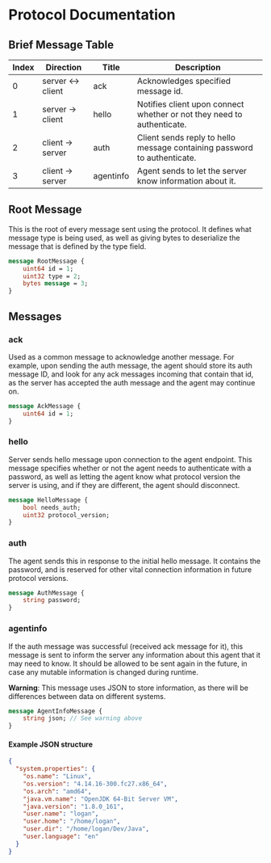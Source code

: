 # Protocol Documentation

## Brief Message Table
|Index|Direction|Title|Description|
|---|---|---|---|
|0|server <-> client|ack|Acknowledges specified message id.|
|1|server -> client|hello|Notifies client upon connect whether or not they need to authenticate.|
|2|client -> server|auth|Client sends reply to hello message containing password to authenticate.|
|3|client -> server|agentinfo|Agent sends to let the server know information about it.|

## Root Message
This is the root of every message sent using the protocol.
It defines what message type is being used, as well as giving
bytes to deserialize the message that is defined by the type field.

```proto
message RootMessage {
    uint64 id = 1;
    uint32 type = 2;
    bytes message = 3;
}
```

## Messages
### ack
Used as a common message to acknowledge another message. For example, upon
sending the auth message, the agent should store its auth message ID,
and look for any ack messages incoming that contain that id, as the
server has accepted the auth message and the agent may continue on.

```proto
message AckMessage {
    uint64 id = 1;
}
```

### hello
Server sends hello message upon connection to the agent endpoint.
This message specifies whether or not the agent needs to authenticate
with a password, as well as letting the agent know what protocol version
the server is using, and if they are different, the agent should disconnect.

```proto
message HelloMessage {
    bool needs_auth;
    uint32 protocol_version;
}
```

### auth
The agent sends this in response to the initial hello message.
It contains the password, and is reserved for other vital
connection information in future protocol versions.

```proto
message AuthMessage {
    string password;
}
```

### agentinfo
If the auth message was successful (received ack message for it), this
message is sent to inform the server any information about this agent
that it may need to know. It should be allowed to be sent again in the
future, in case any mutable information is changed during runtime.

**Warning**: This message uses JSON to store information, as there will
be differences between data on different systems.

```proto
message AgentInfoMessage {
    string json; // See warning above
}
```

#### Example JSON structure
```json
{
  "system.properties": {
    "os.name": "Linux",
    "os.version": "4.14.16-300.fc27.x86_64",
    "os.arch": "amd64",
    "java.vm.name": "OpenJDK 64-Bit Server VM",
    "java.version": "1.8.0_161",
    "user.name": "logan",
    "user.home": "/home/logan",
    "user.dir": "/home/logan/Dev/Java",
    "user.language": "en"
  }
}
```
